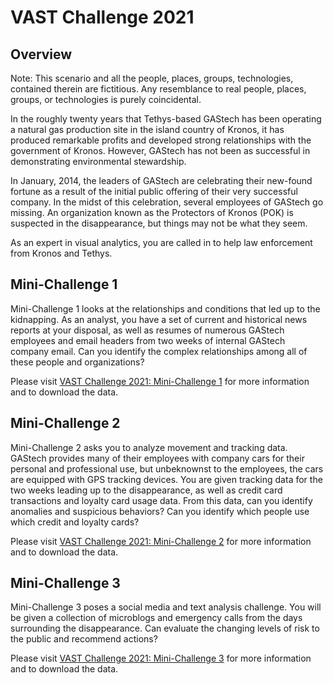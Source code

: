 # VAST Challenge 2021

## Overview

Note: This scenario and all the people, places, groups, technologies, contained therein are fictitious. Any resemblance to real people, places, groups, or technologies is purely coincidental.

In the roughly twenty years that Tethys-based GAStech has been operating a natural gas production site in the island country of Kronos, it has produced remarkable profits and developed strong relationships with the government of Kronos. However, GAStech has not been as successful in demonstrating environmental stewardship.

In January, 2014, the leaders of GAStech are celebrating their new-found fortune as a result of the initial public offering of their very successful company. In the midst of this celebration, several employees of GAStech go missing. An organization known as the Protectors of Kronos (POK) is suspected in the disappearance, but things may not be what they seem.

As an expert in visual analytics, you are called in to help law enforcement from Kronos and Tethys.

## Mini-Challenge 1

Mini-Challenge 1 looks at the relationships and conditions that led up to the kidnapping. As an analyst, you have a set of current and historical news reports at your disposal, as well as resumes of numerous GAStech employees and email headers from two weeks of internal GAStech company email. Can you identify the complex relationships among all of these people and organizations?

Please visit [VAST Challenge 2021: Mini-Challenge 1](https://vast-challenge.github.io/2021/MC1.html) for more information and to download the data.

## Mini-Challenge 2

Mini-Challenge 2 asks you to analyze movement and tracking data. GAStech provides many of their employees with company cars for their personal and professional use, but unbeknownst to the employees, the cars are equipped with GPS tracking devices. You are given tracking data for the two weeks leading up to the disappearance, as well as credit card transactions and loyalty card usage data. From this data, can you identify anomalies and suspicious behaviors? Can you identify which people use which credit and loyalty cards?

Please visit [VAST Challenge 2021: Mini-Challenge 2](https://vast-challenge.github.io/2021/MC2.html) for more information and to download the data.

## Mini-Challenge 3

Mini-Challenge 3 poses a social media and text analysis challenge. You will be given a collection of microblogs and emergency calls from the days surrounding the disappearance. Can evaluate the changing levels of risk to the public and recommend actions?

Please visit [VAST Challenge 2021: Mini-Challenge 3](https://vast-challenge.github.io/2021/MC3.html) for more information and to download the data.